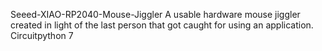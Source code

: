 Seeed-XIAO-RP2040-Mouse-Jiggler
A usable hardware mouse jiggler created in light of the last person that got caught for using an application.
Circuitpython 7 

